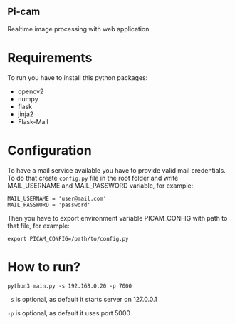 ## Pi-cam

Realtime image processing with web application.

# Requirements
To run you have to install this python packages:
- opencv2
- numpy
- flask
- jinja2
- Flask-Mail

# Configuration
To have a mail service available you have to provide valid mail credentials.
To do that create ```config.py``` file in the root folder and write MAIL_USERNAME and MAIL_PASSWORD variable, for example: 
```
MAIL_USERNAME = 'user@mail.com'
MAIL_PASSWORD = 'password'
``` 
Then you have to export environment variable PICAM_CONFIG with path to that file, for example:

```export PICAM_CONFIG=/path/to/config.py```

# How to run?
```python3 main.py -s 192.168.0.20 -p 7000```

```-s``` is optional, as default it starts server on 127.0.0.1

```-p``` is optional, as default it uses port 5000

